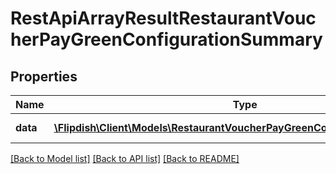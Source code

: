 # RestApiArrayResultRestaurantVoucherPayGreenConfigurationSummary

## Properties
Name | Type | Description | Notes
------------ | ------------- | ------------- | -------------
**data** | [**\Flipdish\\Client\Models\RestaurantVoucherPayGreenConfigurationSummary[]**](RestaurantVoucherPayGreenConfigurationSummary.md) | Generic data object. | 

[[Back to Model list]](../README.md#documentation-for-models) [[Back to API list]](../README.md#documentation-for-api-endpoints) [[Back to README]](../README.md)


